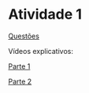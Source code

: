 <h1>Atividade 1</h1>

<p><a href="https://drive.google.com/file/d/1hhW9TdU1P6gQg4SIXp8HNvepmqiIFQl5/view?usp=sharing">Questões</a></p>

<p>Vídeos explicativos:</p>
<p><a href="https://www.loom.com/share/57571db07ad7465eb4475f6affaedee9">Parte 1</a></p>
<p><a href="https://www.loom.com/share/d7ae3e39676843079e867cbe3ffb09cc">Parte 2</a></p>
